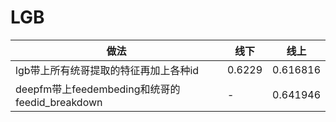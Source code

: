 # LGB


|做法|线下|线上|
|-----|-----|------|
|lgb带上所有统哥提取的特征再加上各种id|0.6229|0.616816|
|deepfm带上feedembeding和统哥的feedid_breakdown|-|0.641946

